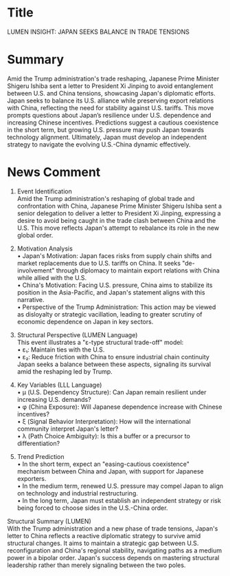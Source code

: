 # Title
LUMEN INSIGHT: JAPAN SEEKS BALANCE IN TRADE TENSIONS

# Summary
Amid the Trump administration's trade reshaping, Japanese Prime Minister Shigeru Ishiba sent a letter to President Xi Jinping to avoid entanglement between U.S. and China tensions, showcasing Japan's diplomatic efforts. Japan seeks to balance its U.S. alliance while preserving export relations with China, reflecting the need for stability against U.S. tariffs. This move prompts questions about Japan’s resilience under U.S. dependence and increasing Chinese incentives. Predictions suggest a cautious coexistence in the short term, but growing U.S. pressure may push Japan towards technology alignment. Ultimately, Japan must develop an independent strategy to navigate the evolving U.S.-China dynamic effectively.

# News Comment
1. Event Identification  
Amid the Trump administration's reshaping of global trade and confrontation with China, Japanese Prime Minister Shigeru Ishiba sent a senior delegation to deliver a letter to President Xi Jinping, expressing a desire to avoid being caught in the trade clash between China and the U.S. This move reflects Japan's attempt to rebalance its role in the new global order.

2. Motivation Analysis  
• Japan's Motivation: Japan faces risks from supply chain shifts and market replacements due to U.S. tariffs on China. It seeks "de-involvement" through diplomacy to maintain export relations with China while allied with the U.S.  
• China's Motivation: Facing U.S. pressure, China aims to stabilize its position in the Asia-Pacific, and Japan's statement aligns with this narrative.  
• Perspective of the Trump Administration: This action may be viewed as disloyalty or strategic vacillation, leading to greater scrutiny of economic dependence on Japan in key sectors.

3. Structural Perspective (LUMEN Language)  
This event illustrates a "ε-type structural trade-off" model:  
• ε₁: Maintain ties with the U.S.  
• ε₂: Reduce friction with China to ensure industrial chain continuity  
Japan seeks a balance between these aspects, signaling its survival amid the reshaping led by Trump.

4. Key Variables (LLL Language)  
• μ (U.S. Dependency Structure): Can Japan remain resilient under increasing U.S. demands?  
• φ (China Exposure): Will Japanese dependence increase with Chinese incentives?  
• ξ (Signal Behavior Interpretation): How will the international community interpret Japan's letter?  
• λ (Path Choice Ambiguity): Is this a buffer or a precursor to differentiation?

5. Trend Prediction  
• In the short term, expect an "easing-cautious coexistence" mechanism between China and Japan, with support for Japanese exporters.  
• In the medium term, renewed U.S. pressure may compel Japan to align on technology and industrial restructuring.  
• In the long term, Japan must establish an independent strategy or risk being forced to choose sides in the U.S.-China order.

Structural Summary (LUMEN)  
With the Trump administration and a new phase of trade tensions, Japan's letter to China reflects a reactive diplomatic strategy to survive amid structural changes. It aims to maintain a strategic gap between U.S. reconfiguration and China's regional stability, navigating paths as a medium power in a bipolar order. Japan's success depends on mastering structural leadership rather than merely signaling between the two poles.
